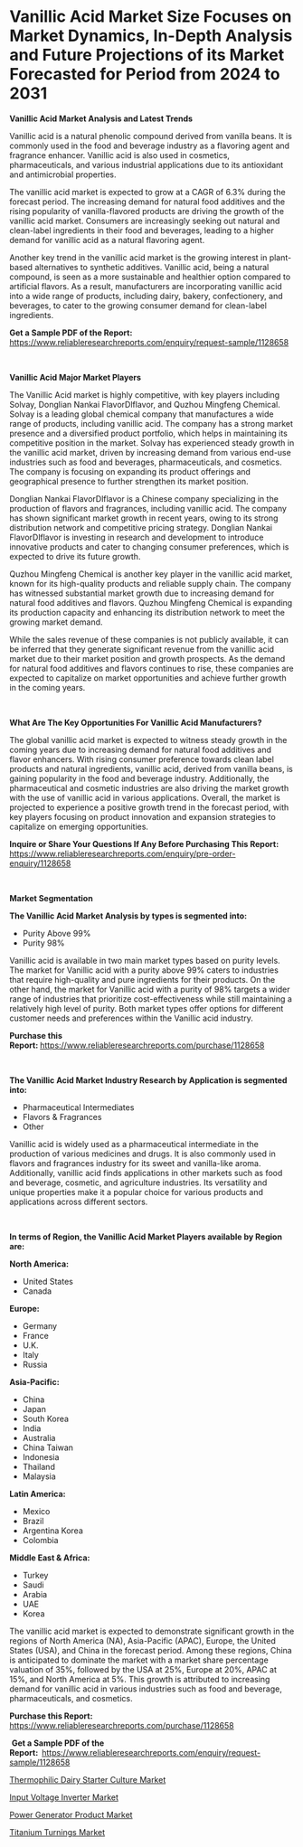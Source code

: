 <p><h1>Vanillic Acid Market Size Focuses on Market Dynamics, In-Depth Analysis and Future Projections of its Market Forecasted for Period from 2024 to 2031</h1></p><p><strong>Vanillic Acid Market Analysis and Latest Trends</strong></p>
<p><p>Vanillic acid is a natural phenolic compound derived from vanilla beans. It is commonly used in the food and beverage industry as a flavoring agent and fragrance enhancer. Vanillic acid is also used in cosmetics, pharmaceuticals, and various industrial applications due to its antioxidant and antimicrobial properties.</p><p>The vanillic acid market is expected to grow at a CAGR of 6.3% during the forecast period. The increasing demand for natural food additives and the rising popularity of vanilla-flavored products are driving the growth of the vanillic acid market. Consumers are increasingly seeking out natural and clean-label ingredients in their food and beverages, leading to a higher demand for vanillic acid as a natural flavoring agent.</p><p>Another key trend in the vanillic acid market is the growing interest in plant-based alternatives to synthetic additives. Vanillic acid, being a natural compound, is seen as a more sustainable and healthier option compared to artificial flavors. As a result, manufacturers are incorporating vanillic acid into a wide range of products, including dairy, bakery, confectionery, and beverages, to cater to the growing consumer demand for clean-label ingredients.</p></p>
<p><strong>Get a Sample PDF of the Report:&nbsp;</strong> <a href="https://www.reliableresearchreports.com/enquiry/request-sample/1128658">https://www.reliableresearchreports.com/enquiry/request-sample/1128658</a></p>
<p>&nbsp;</p>
<p><strong>Vanillic Acid Major Market Players</strong></p>
<p><p>The Vanillic Acid market is highly competitive, with key players including Solvay, Donglian Nankai FlavorDlflavor, and Quzhou Mingfeng Chemical. Solvay is a leading global chemical company that manufactures a wide range of products, including vanillic acid. The company has a strong market presence and a diversified product portfolio, which helps in maintaining its competitive position in the market. Solvay has experienced steady growth in the vanillic acid market, driven by increasing demand from various end-use industries such as food and beverages, pharmaceuticals, and cosmetics. The company is focusing on expanding its product offerings and geographical presence to further strengthen its market position.</p><p>Donglian Nankai FlavorDlflavor is a Chinese company specializing in the production of flavors and fragrances, including vanillic acid. The company has shown significant market growth in recent years, owing to its strong distribution network and competitive pricing strategy. Donglian Nankai FlavorDlflavor is investing in research and development to introduce innovative products and cater to changing consumer preferences, which is expected to drive its future growth.</p><p>Quzhou Mingfeng Chemical is another key player in the vanillic acid market, known for its high-quality products and reliable supply chain. The company has witnessed substantial market growth due to increasing demand for natural food additives and flavors. Quzhou Mingfeng Chemical is expanding its production capacity and enhancing its distribution network to meet the growing market demand.</p><p>While the sales revenue of these companies is not publicly available, it can be inferred that they generate significant revenue from the vanillic acid market due to their market position and growth prospects. As the demand for natural food additives and flavors continues to rise, these companies are expected to capitalize on market opportunities and achieve further growth in the coming years.</p></p>
<p>&nbsp;</p>
<p><strong>What Are The Key Opportunities For Vanillic Acid Manufacturers?</strong></p>
<p><p>The global vanillic acid market is expected to witness steady growth in the coming years due to increasing demand for natural food additives and flavor enhancers. With rising consumer preference towards clean label products and natural ingredients, vanillic acid, derived from vanilla beans, is gaining popularity in the food and beverage industry. Additionally, the pharmaceutical and cosmetic industries are also driving the market growth with the use of vanillic acid in various applications. Overall, the market is projected to experience a positive growth trend in the forecast period, with key players focusing on product innovation and expansion strategies to capitalize on emerging opportunities.</p></p>
<p><strong>Inquire or Share Your Questions If Any Before Purchasing This Report:</strong> <a href="https://www.reliableresearchreports.com/enquiry/pre-order-enquiry/1128658">https://www.reliableresearchreports.com/enquiry/pre-order-enquiry/1128658</a></p>
<p>&nbsp;</p>
<p><strong>Market Segmentation</strong></p>
<p><strong>The Vanillic Acid Market Analysis by types is segmented into:</strong></p>
<p><ul><li>Purity Above 99%</li><li>Purity 98%</li></ul></p>
<p><p>Vanillic acid is available in two main market types based on purity levels. The market for Vanillic acid with a purity above 99% caters to industries that require high-quality and pure ingredients for their products. On the other hand, the market for Vanillic acid with a purity of 98% targets a wider range of industries that prioritize cost-effectiveness while still maintaining a relatively high level of purity. Both market types offer options for different customer needs and preferences within the Vanillic acid industry.</p></p>
<p><strong>Purchase this Report:&nbsp;</strong><a href="https://www.reliableresearchreports.com/purchase/1128658">https://www.reliableresearchreports.com/purchase/1128658</a></p>
<p>&nbsp;</p>
<p><strong>The Vanillic Acid Market Industry Research by Application is segmented into:</strong></p>
<p><ul><li>Pharmaceutical Intermediates</li><li>Flavors & Fragrances</li><li>Other</li></ul></p>
<p><p>Vanillic acid is widely used as a pharmaceutical intermediate in the production of various medicines and drugs. It is also commonly used in flavors and fragrances industry for its sweet and vanilla-like aroma. Additionally, vanillic acid finds applications in other markets such as food and beverage, cosmetic, and agriculture industries. Its versatility and unique properties make it a popular choice for various products and applications across different sectors.</p></p>
<p>&nbsp;</p>
<p><strong>In terms of Region, the Vanillic Acid Market Players available by Region are:</strong></p>
<p>
    <p> <strong> North America: </strong>
        <ul>
            <li>United States</li>
            <li>Canada</li>
        </ul>
        </p> 
    <p> <strong> Europe: </strong>
        <ul>
            <li>Germany</li>
            <li>France</li>
            <li>U.K.</li>
            <li>Italy</li>
            <li>Russia</li>
        </ul>
        </p> 
    <p> <strong> Asia-Pacific: </strong>
        <ul>
            <li>China</li>
            <li>Japan</li>
            <li>South Korea</li>
            <li>India</li>
            <li>Australia</li>
            <li>China Taiwan</li>
            <li>Indonesia</li>
            <li>Thailand</li>
            <li>Malaysia</li>
        </ul>
        </p> 
    <p> <strong> Latin America: </strong>
        <ul>
            <li>Mexico</li>
            <li>Brazil</li>
            <li>Argentina Korea</li>
            <li>Colombia</li>
        </ul>
        </p> 
    <p> <strong> Middle East & Africa: </strong>
        <ul>
            <li>Turkey</li>
            <li>Saudi</li>
            <li>Arabia</li>
            <li>UAE</li>
            <li>Korea</li>
        </ul>
    </p>
    </p>
<p><p>The vanillic acid market is expected to demonstrate significant growth in the regions of North America (NA), Asia-Pacific (APAC), Europe, the United States (USA), and China in the forecast period. Among these regions, China is anticipated to dominate the market with a market share percentage valuation of 35%, followed by the USA at 25%, Europe at 20%, APAC at 15%, and North America at 5%. This growth is attributed to increasing demand for vanillic acid in various industries such as food and beverage, pharmaceuticals, and cosmetics.</p></p>
<p><strong>Purchase this Report: </strong><a href="https://www.reliableresearchreports.com/purchase/1128658">https://www.reliableresearchreports.com/purchase/1128658</a></p>
<p>&nbsp;<strong>Get a Sample PDF of the Report:&nbsp;&nbsp;</strong><a href="https://www.reliableresearchreports.com/enquiry/request-sample/1128658">https://www.reliableresearchreports.com/enquiry/request-sample/1128658</a></p>
<p><strong></strong></p>
<p><p><a href="https://iodized-pantydraco-05c.notion.site/Thermophilic-Dairy-Starter-Culture-Market-Research-Report-Reveals-The-Latest-Trends-And-Opportunitie-4389348d34af40e696f256ba2f197298">Thermophilic Dairy Starter Culture Market</a></p><p><a href="https://view.publitas.com/reportprime-1/input-voltage-inverter-market-size-growing-and-forecasted-for-period-from-2023-2030-and-provides-complete-market-analysis-of-this-market/">Input Voltage Inverter Market</a></p><p><a href="https://view.publitas.com/reportprime-1/power-generator-product-market-a-comprehensive-report-of-its-market-share-growth-trends-2023-2030/">Power Generator Product Market</a></p><p><a href="https://view.publitas.com/reportprime-1/titanium-turnings-market-research-report-provides-thorough-industry-overview-which-offers-an-in-depth-analysis-of-product-trends-and-new-market-divisions/">Titanium Turnings Market</a></p></p>